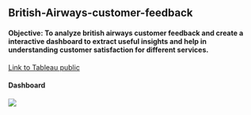 ## British-Airways-customer-feedback
#### Objective: To analyze british airways customer feedback and create a interactive dashboard to extract useful insights and help in understanding customer satisfaction for different services.

[Link to Tableau public](https://public.tableau.com/app/profile/rishabh.raj.jaiswal1518/viz/BritishAirwaysReview_17109596599330/BritishAirwaysReview)

#### Dashboard
![](https://github.com/littlebear27/British-Airways-customer-feedback/blob/main/Dashboard.PNG)
